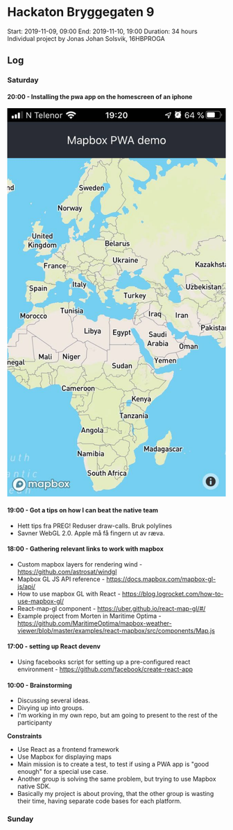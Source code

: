 # Hackaton Bryggegaten 9

Start: 2019-11-09, 09:00
End: 2019-11-10, 19:00
Duration: 34 hours
Individual project by Jonas Johan Solsvik, 16HBPROGA

## Log

### Saturday

#### 20:00 - Installing the pwa app on the homescreen of an iphone

![iphone.jpg](./docs/iphone1.jpg)

#### 19:00 - Got a tips on how I can beat the native team
- Hett tips fra PREG! Reduser draw-calls. Bruk polylines
- Savner WebGL 2.0. Apple må få fingern ut av ræva.

#### 18:00 - Gathering relevant links to work with mapbox

- Custom mapbox layers for rendering wind - https://github.com/astrosat/windgl
- Mapbox GL JS API reference - https://docs.mapbox.com/mapbox-gl-js/api/
- How to use mapbox GL with React - https://blog.logrocket.com/how-to-use-mapbox-gl/
- React-map-gl component - https://uber.github.io/react-map-gl/#/
- Example project from Morten in Maritime Optima - https://github.com/MaritimeOptima/mapbox-weather-viewer/blob/master/examples/react-mapbox/src/components/Map.js

#### 17:00 - setting up React devenv

- Using facebooks script for setting up a pre-configured react environment - https://github.com/facebook/create-react-app


#### 10:00 - Brainstorming

- Discussing several ideas.
- Divying up into groups.
- I'm working in my own repo, but am going to present to the rest of the participanty

**Constraints**
- Use React as a frontend framework
- Use Mapbox for displaying maps
- Main mission is to create a test, to test if using a PWA app is "good enough" for a special use case.
- Another group is solving the same problem, but trying to use Mapbox native SDK.
- Basically my project is about proving, that the other group is wasting their time, having separate code bases for each platform.

### Sunday



